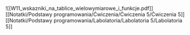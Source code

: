 ![[W11_wskazniki_na_tablice_wielowymiarowe_i_funkcje.pdf]][[Notatki/Podstawy programowania/Ćwiczenia/Ćwiczenia 5/Ćwiczenia 5]][[Notatki/Podstawy programowania/Labolatoria/Labolatoria 5/Labolatoria 5]]